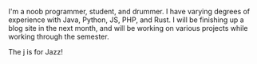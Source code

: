 I'm a noob programmer, student, and drummer. I have varying degrees of experience with Java, Python, JS, PHP, and Rust. I will be finishing up a blog site in the next month, and will be working on various projects while working through the semester.

The j is for Jazz!

<!--
**chris-dykes-j/chris-dykes-j** is a ✨ _special_ ✨ repository because its `README.md` (this file) appears on your GitHub profile.

Here are some ideas to get you started:

- 🔭 I’m currently working on ...
- 🌱 I’m currently learning ...
- 👯 I’m looking to collaborate on ...
- 🤔 I’m looking for help with ...
- 💬 Ask me about ...
- 📫 How to reach me: ...
- 😄 Pronouns: ...
- ⚡ Fun fact: ...
-->
